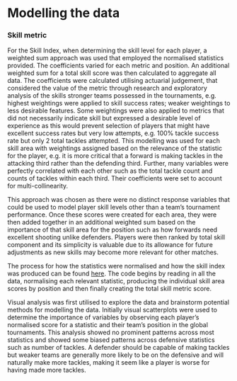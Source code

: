 # Modelling the data

### Skill metric

For the Skill Index, when determining the skill level for each player, a weighted sum approach was used that employed the normalised statistics provided. The coefficients varied for each metric and position. An additional weighted sum for a total skill score was then calculated to aggregate all data. The coefficients were calculated utilising actuarial judgement, that considered the value of the metric through research and exploratory analysis of the skills stronger teams possessed in the tournaments, e.g. highest weightings were applied to skill success rates; weaker weightings to less desirable features. Some weightings were also applied to metrics that did not necessarily indicate skill but expressed a desirable level of experience as this would prevent selection of players that might have excellent success rates but very low attempts, e.g. 100% tackle success rate but only 2 total tackles attempted. This modelling was used for each skill area with weightings assigned based on the relevance of the statistic for the player, e.g. it is more critical that a forward is making tackles in the attacking third rather than the defending third. Further, many variables were perfectly correlated with each other such as the total tackle count and counts of tackles within each third. Their coefficients were set to account for multi-collinearity. 

This approach was chosen as there were no distinct response variables that could be used to model player skill levels other than a team’s tournament performance. Once these scores were created for each area, they were then added together in an additional weighted sum based on the importance of that skill area for the position such as how forwards need excellent shooting unlike defenders. Players were then ranked by total skill component and its simplicity is valuable due to its allowance for future adjustments as new skills may become more relevant for other matches.

The process for how the statistics were normalised and how the skill index was produced can be found [here](Modelling_Skill_Metric.R).
The code begins by reading in all the data, normalising each relevant statistic, producing the individual skill area scores by position and then finally creating the total skill metric score. 

Visual analysis was first utilised to explore the data and brainstorm potential methods for modelling the data. Initially visual scatterplots were used to determine the importance of variables by observing each player’s normalised score for a statistic and their team’s position in the global tournaments. This analysis showed no prominent patterns across most statistics and showed some biased patterns across defensive statistics such as number of tackles. A defender should be capable of making tackles but weaker teams are generally more likely to be on the defensive and will naturally make more tackles, making it seem like a player is worse for having made more tackles. 
